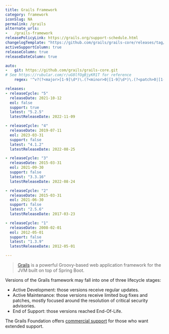```yaml
---
title: Grails Framework
category: framework
iconSlug: NA
permalink: /grails
alternate_urls:
-   /grails-framework
releasePolicyLink: https://grails.org/support-schedule.html
changelogTemplate: "https://github.com/grails/grails-core/releases/tag/v__LATEST__"
activeSupportColumn: true
releaseColumn: true
releaseDateColumn: true

auto:
-   git: https://github.com/grails/grails-core.git
# See https://rubular.com/r/uG0lfOgBjyKR1T for reference
    regex: '^v?(?<major>[1-9]\d*)\.(?<minor>0|[1-9]\d*)\.(?<patch>0|[1-9]\d*)$'

releases:
- releaseCycle: "5"
  releaseDate: 2021-10-12
  eol: false
  support: true
  latest: "5.2.5"
  latestReleaseDate: 2022-11-09

- releaseCycle: "4"
  releaseDate: 2019-07-11
  eol: 2023-03-31
  support: false
  latest: "4.1.2"
  latestReleaseDate: 2022-08-25

- releaseCycle: "3"
  releaseDate: 2015-03-31
  eol: 2021-09-30
  support: false
  latest: "3.3.16"
  latestReleaseDate: 2022-08-24

- releaseCycle: "2"
  releaseDate: 2015-03-31
  eol: 2021-06-30
  support: false
  latest: "2.5.6"
  latestReleaseDate: 2017-03-23

- releaseCycle: "1"
  releaseDate: 2008-02-01
  eol: 2012-05-01
  support: false
  latest: "1.3.9"
  latestReleaseDate: 2012-05-01

---
```


> [Grails](https://grails.org/) is a powerful Groovy-based web application framework for the JVM built on top of
> Spring Boot.

Versions of the Grails framework may fall into one of three lifecycle stages:

- Active Development: those versions receive regular updates.
- Active Maintenance: those versions receive limited bug fixes and patches, mostly focused around the resolution of
  critical security advisories.
- End of Support: those versions reached End-Of-Life.

The Grails Foundation offers [commercial support](https://grails.org/support.html) for those who want extended support.
